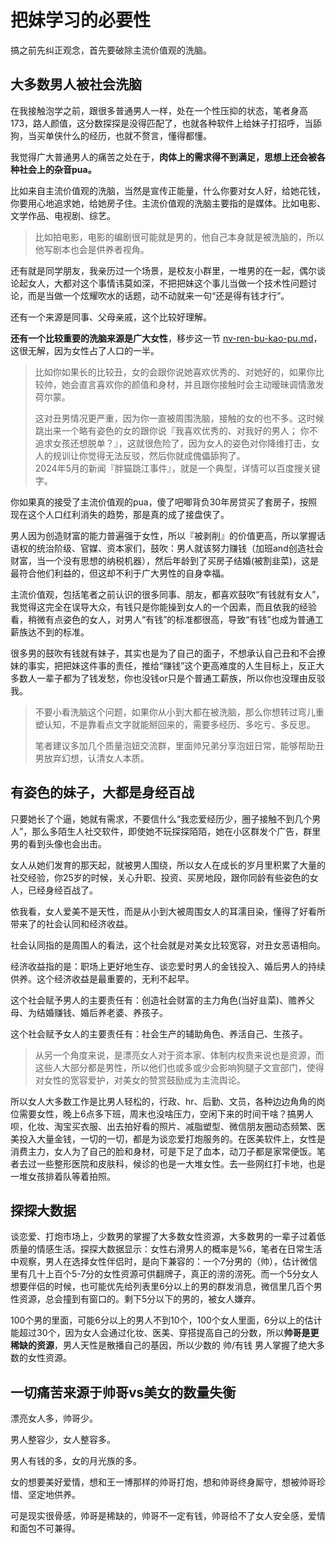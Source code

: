 # 把妹学习的必要性

搞之前先纠正观念，首先要破除主流价值观的洗脑。

## **大多数男人被社会洗脑**

在我接触泡学之前，跟很多普通男人一样，处在一个性压抑的状态，笔者身高173，路人颜值，这分数探探是没得匹配了，也就各种软件上给妹子打招呼，当舔狗，当买单侠什么的经历，也就不赘言，懂得都懂。

我觉得广大普通男人的痛苦之处在于，**肉体上的需求得不到满足，思想上还会被各种社会上的杂音pua。**

比如来自主流价值观的洗脑，当然是宣传正能量，什么你要对女人好，给她花钱，你要用心地追求她，给她房子住。主流价值观的洗脑主要指的是媒体。比如电影、文学作品、电视剧、综艺。

> 比如拍电影，电影的编剧很可能就是男的，他自己本身就是被洗脑的，所以他写剧本也会是供养者视角。

还有就是同学朋友，我亲历过一个场景，是校友小群里，一堆男的在一起，偶尔谈论起女人，大都对这个事情讳莫如深，不把把妹这个事儿当做一个技术性问题讨论，而是当做一个炫耀吹水的话题，动不动就来一句“还是得有钱才行”。

还有一个来源是同事、父母亲戚，这个比较好理解。

**还有一个比较重要的洗脑来源是广大女性**，移步这一节 [nv-ren-bu-kao-pu.md](../er-guan-yu-nv-ren/nv-ren-bu-kao-pu.md "mention")， 这很无解，因为女性占了人口的一半。

> 比如你如果长的比较丑，女的会跟你说她喜欢优秀的、对她好的，如果你比较帅，她会直言喜欢你的颜值和身材，并且跟你接触时会主动暧昧调情激发荷尔蒙。
>
> 这对丑男情况更严重，因为你一直被周围洗脑，接触的女的也不多。这时候跳出来一个略有姿色的女的跟你说『我喜欢优秀的、对我好的男人； 你不追求女孩还想脱单？』，这就很危险了，因为女人的姿色对你降维打击，女人的规训让你觉得无法反驳，然后你就成傀儡舔狗了。\
> 2024年5月的新闻『胖猫跳江事件』，就是一个典型，详情可以百度搜关键字。

你如果真的接受了主流价值观的pua，傻了吧唧背负30年房贷买了套房子，按照现在这个人口红利消失的趋势，那是真的成了接盘侠了。

男人因为创造财富的能力普遍强于女性，所以『被剥削』的价值更高，所以掌握话语权的统治阶级、官媒、资本家们，鼓吹：男人就该努力赚钱（加班and创造社会财富，当一个没有思想的纳税机器），然后年龄到了买房子结婚(被割韭菜)，这是最符合他们利益的，但这却不利于广大男性的自身幸福。

主流价值观，包括笔者之前认识的很多同事、朋友，都喜欢鼓吹“有钱就有女人”，我觉得这完全在误导大众，有钱只是你能操到女人的一个因素，而且依我的经验看，稍微有点姿色的女人，对男人“有钱”的标准都很高，导致“有钱”也成为普通工薪族达不到的标准。

很多男的鼓吹有钱就有妹子，其实也是为了自己的面子，不想承认自己丑和不会撩妹的事实，把把妹这件事的责任，推给“赚钱”这个更高难度的人生目标上，反正大多数人一辈子都为了钱发愁，你也没钱or只是个普通工薪族，所以你也没理由反驳我。

> 不要小看洗脑这个问题，如果你从小到大都在被洗脑，那么你想转过弯儿重塑认知，不是靠看点文字就能掰回来的，需要多经历、多吃亏、多反思。
>
> 笔者建议多加几个质量泡妞交流群，里面帅兄弟分享泡妞日常，能够帮助丑男放弃幻想，认清女人本质。

## 有姿色的妹子，大都是身经百战

只要她长了个逼，她就有需求，不要信什么“我恋爱经历少，圈子接触不到几个男人”，那么多陌生人社交软件，即使她不玩探探陌陌，她在小区群发个广告，群里男的看到头像也会出击。

女人从她们发育的那天起，就被男人围绕，所以女人在成长的岁月里积累了大量的社交经验，你25岁的时候，关心升职、投资、买房地段，跟你同龄有些姿色的女人，已经身经百战了。

依我看，女人爱美不是天性，而是从小到大被周围女人的耳濡目染，懂得了好看所带来了的社会认同和经济收益。

社会认同指的是周围人的看法，这个社会就是对美女比较宽容，对丑女恶语相向。

经济收益指的是：职场上更好地生存、谈恋爱时男人的金钱投入、婚后男人的持续供养。这个经济收益是最重要的，无利不起早。

这个社会赋予男人的主要责任有：创造社会财富的主力角色(当好韭菜)、赡养父母、为结婚赚钱、婚后养老婆、养孩子。

这个社会赋予女人的主要责任有：社会生产的辅助角色、养活自己、生孩子。

> 从另一个角度来说，是漂亮女人对于资本家、体制内权贵来说也是资源，而这些人大部分都是男性，所以他们也或多或少会影响狗腿子文宣部门，使得对女性的宽容爱护，对美女的赞赏鼓励成为主流舆论。

所以女人大多数工作是比男人轻松的，行政、hr、后勤、文员，各种边边角角的岗位需要女性，晚上6点多下班，周末也没啥压力，空闲下来的时间干啥？搞男人呗，化妆、淘宝买衣服、出去拍好看的照片、减脂塑型、微信朋友圈动态频繁、医美投入大量金钱，一切的一切，都是为谈恋爱打炮服务的。在医美软件上，女性是消费主力，女人为了自己的脸和身材，可是下足了血本，动刀子都是家常便饭。笔者去过一些整形医院和皮肤科，候诊的也是一大堆女性。去一些网红打卡地，也是一堆女孩排着队等着拍照。

## 探探大数据

谈恋爱、打炮市场上，少数男的掌握了大多数女性资源，大多数男的一辈子过着低质量的情感生活。探探大数据显示：女性右滑男人的概率是%6，笔者在日常生活中观察，男人在选择女性伴侣时，是向下兼容的：一个7分男的（帅），估计微信里有几十上百个5-7分的女性资源可供翻牌子，真正的涝的涝死。而一个5分女人想要伴侣的时候，也可能优先给列表里6分以上的男的群发消息，微信里几百个男性资源，总会撞到有窗口的。剩下5分以下的男的，被女人嫌弃。

100个男的里面，可能6分以上的男人不到10个，100个女人里面，6分以上的估计能超过30个，因为女人会通过化妆、医美、穿搭提高自己的分数，所以**帅哥是更稀缺的资源**，男人天性是散播自己的基因，所以少数的 帅/有钱 男人掌握了绝大多数的女性资源。

## 一切痛苦来源于帅哥vs美女的数量失衡

漂亮女人多，帅哥少。

男人整容少，女人整容多。

男人有钱的多，女的月光族的多。

女的想要美好爱情，想和王一博那样的帅哥打炮，想和帅哥终身厮守，想被帅哥珍惜、坚定地供养。

可是现实很骨感，帅哥是稀缺的，帅哥不一定有钱，帅哥给不了女人安全感，爱情和面包不可兼得。
